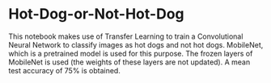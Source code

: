 # Hot-Dog-or-Not-Hot-Dog

This notebook makes use of Transfer Learning to train a Convolutional Neural Network to classify images as hot dogs and not hot dogs. MobileNet, which is a pretrained model is used for this purpose. The frozen layers of MobileNet is used (the weights of these layers are not updated). A mean test accuracy of 75% is obtained.
